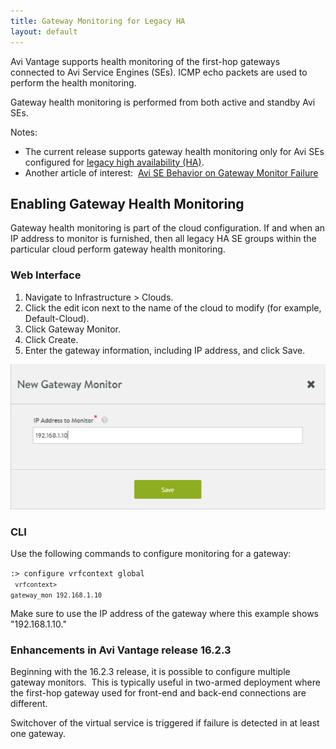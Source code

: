 ```yaml
---
title: Gateway Monitoring for Legacy HA
layout: default
---
```

Avi Vantage supports health monitoring of the first-hop gateways connected to Avi Service Engines (SEs). ICMP echo packets are used to perform the health monitoring.

Gateway health monitoring is performed from both active and standby Avi SEs.

Notes:

* The current release supports gateway health monitoring only for Avi SEs configured for <a href="/legacy-ha/">legacy high availability (HA)</a>.
* Another article of interest:  <a href="/avi-se-behavior-on-gateway-monitor-failure/">Avi SE Behavior on Gateway Monitor Failure</a> 

## Enabling Gateway Health Monitoring

Gateway health monitoring is part of the cloud configuration. If and when an IP address to monitor is furnished, then all legacy HA SE groups within the particular cloud perform gateway health monitoring.

### Web Interface

<ol> 
 <li>Navigate to Infrastructure &gt; Clouds.</li> 
 <li>Click the edit icon next to the name of the cloud to modify (for example, Default-Cloud).</li> 
 <li>Click Gateway Monitor.</li> 
 <li>Click Create.</li> 
 <li>Enter the gateway information, including IP address, and click Save.</li> 
</ol> 

<a href="img/gateway-monitor.png"><img class="alignnone size-full wp-image-9712" src="img/gateway-monitor.png" alt="gateway-monitor" width="525" height="232"></a>
<a name="multiple-gw-monitors"></a>

### CLI

Use the following commands to configure monitoring for a gateway:

<code>:&gt; configure vrfcontext global<br> <code>vrfcontext&gt; gateway_mon 192.168.1.10</code></code>

Make sure to use the IP address of the gateway where this example shows "192.168.1.10."

### Enhancements in Avi Vantage release 16.2.3

Beginning with the 16.2.3 release, it is possible to configure multiple gateway monitors.  This is typically useful in two-armed deployment where the first-hop gateway used for front-end and back-end connections are different.

Switchover of the virtual service is triggered if failure is detected in at least one gateway.
